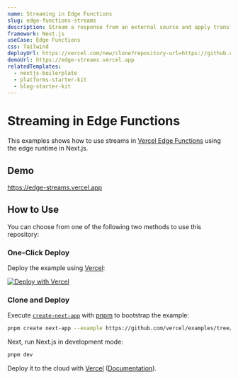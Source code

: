 ```yaml
---
name: Streaming in Edge Functions
slug: edge-functions-streams
description: Stream a response from an external source and apply transformations
framework: Next.js
useCase: Edge Functions
css: Tailwind
deployUrl: https://vercel.com/new/clone?repository-url=https://github.com/vercel/examples/tree/main/edge-functions/streams&project-name=edge-streams&repository-name=edge-streams
demoUrl: https://edge-streams.vercel.app
relatedTemplates:
  - nextjs-boilerplate
  - platforms-starter-kit
  - blog-starter-kit
---
```


# Streaming in Edge Functions

This examples shows how to use streams in [Vercel Edge Functions](https://vercel.com/docs/concepts/functions/edge-functions) using the edge runtime in Next.js.

## Demo

https://edge-streams.vercel.app

## How to Use

You can choose from one of the following two methods to use this repository:

### One-Click Deploy

Deploy the example using [Vercel](https://vercel.com?utm_source=github&utm_medium=readme&utm_campaign=vercel-examples):

[![Deploy with Vercel](https://vercel.com/button)](https://vercel.com/new/clone?repository-url=https://github.com/vercel/examples/tree/main/edge-functions/streams&project-name=edge-streams&repository-name=edge-streams)

### Clone and Deploy

Execute [`create-next-app`](https://github.com/vercel/next.js/tree/canary/packages/create-next-app) with [pnpm](https://pnpm.io/installation) to bootstrap the example:

```bash
pnpm create next-app --example https://github.com/vercel/examples/tree/main/edge-functions/streams streams
```

Next, run Next.js in development mode:

```bash
pnpm dev
```

Deploy it to the cloud with [Vercel](https://vercel.com/new?utm_source=github&utm_medium=readme&utm_campaign=edge-middleware-eap) ([Documentation](https://nextjs.org/docs/deployment)).
